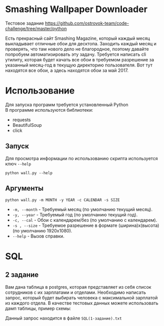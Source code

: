 # Smashing Wallpaper Downloader
Тестовое задание https://github.com/ostrovok-team/code-challenge/tree/master/python

Есть прекрасный сайт Smashing Magazine, который каждый месяц выкладывает отличные обои для десктопа. Заходить каждый месяц и проверять, что там нового дело не благородное, поэтому давайте попробуем автоматизировать эту задачу. Требуется написать cli утилиту, которая будет качать все обои в требуемом разрешение за указанный месяц-год в текущую директорию пользователя. Вот тут находятся все обои, а здесь находятся обои за май 2017.

# Использование

Для запуска программ требуется установленный Python </br>
В программе используются библиотеки:
* requests
* BeautifulSoup
* click

## Запуск

Для просмотра информации по использованию скрипта используется ключ `--help`

    python wall.py --help

## Аргументы

    python wall.py -m MONTH -y YEAR -c CALENDAR -s SIZE

* `-m, --month` - Требуемый месяц (по умолчанию текущий месяц).
* `-y, --year` - Требуемый год (по умолчанию текущий год).
* `-c, --cal` - Обои с календарем/без (по умолчанию с календарем).
* `-s , --size` - Требуемое разрешение в формате (ширина)x(высота) (по умолчанию 1920x1080).
* `--help` - Вызов справки.

# SQL

## 2 задание

Вам дана таблица в postgres, которая представляет из себя список сотрудников с их зарплатами и отделами. Необходимо написать запрос, который будет выбирать человека с максимальной зарплатой из каждого отдела. В качестве тестовых данных можете использовать дамп таблицы, пример схемы:

Данный запрос находится в файле `SQL(1-задание).txt`
